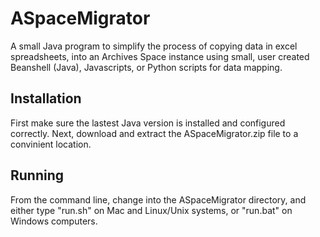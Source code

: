 ASpaceMigrator
==============

A small Java program to simplify the process of copying data in excel spreadsheets, into an Archives Space instance using small, user created Beanshell (Java), Javascripts, or Python scripts for data mapping.

## Installation
First make sure the lastest Java version is installed and configured correctly. Next, download and extract the ASpaceMigrator.zip file to a convinient location.

## Running
From the command line, change into the ASpaceMigrator directory, and either type "run.sh" on Mac and Linux/Unix systems, or "run.bat" on Windows computers.

